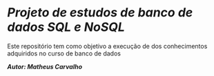 # ***Projeto de estudos de banco de dados SQL e NoSQL***

Este repositório tem como objetivo a execução de dos conhecimentos adquiridos no curso de banco de dados

***Autor: Matheus Carvalho***
